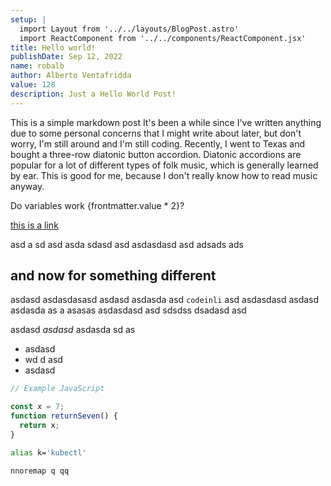 ```yaml
---
setup: |
  import Layout from '../../layouts/BlogPost.astro'
  import ReactComponent from '../../components/ReactComponent.jsx'
title: Hello world!
publishDate: Sep 12, 2022
name: robalb
author: Alberto Ventafridda
value: 128
description: Just a Hello World Post!
---
```


This is a simple markdown post
It's been a while since I've written anything due to some personal concerns that I might write about later, but don't worry, I'm still around and I'm still coding. Recently, I went to Texas and bought a three-row diatonic button accordion. Diatonic accordions are popular for a lot of different types of folk music, which is generally learned by ear. This is good for me, because I don't really know how to read music anyway.

<ReactComponent name={frontmatter.name}  client:load />



Do variables work {frontmatter.value * 2}?

[this is a link](https://asdasd.as)

asd a
sd asd asda sdasd asd asdasdasd asd adsads ads 

## and now for something different

asdasd asdasdasasd asdasd asdasda asd `codeinli` asd asdasdasd asdasd asdasda
as a asasas asdasdasd asd sdsdss dsadasd asd

asdasd *asdasd* asdasda sd as

- asdasd
- wd d asd
- asdasd

```js
// Example JavaScript

const x = 7;
function returnSeven() {
  return x;
}

```

```bash
alias k='kubectl'

```

```vim
nnoremap q qq

```
